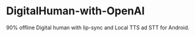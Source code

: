 # DigitalHuman-with-OpenAI
90% offline Digital human with lip-sync and Local TTS ad STT for Android.
